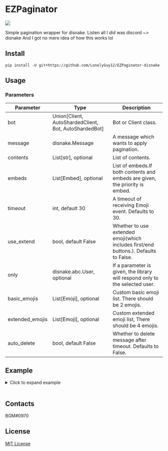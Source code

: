 # EZPaginator

![](https://img.shields.io/badge/python-%3E%3D%203.6-blue)

Simple pagination wrapper for disnake.
Listen all I did was discord ~> disnake
And I got no mere idea of how this works lol

## Install

```
pip install -U git+https://github.com/LonelyGuy12/EZPaginator-disnake
```

## Usage

### Parameters

| Parameter       | Type                                                  | Description                                                                          |
| --------------- | ----------------------------------------------------- | ------------------------------------------------------------------------------------ |
| bot             | Union[Client, AutoShardedClient, Bot, AutoShardedBot] | Bot or Client class.                                                                 |
| message         | disnake.Message                                       | A message which wants to apply pagination.                                           |
| contents        | List[str], optional                                   | List of contents.                                                                    |
| embeds          | List[Embed], optional                                 | List of embeds.If both contents and embeds are given, the priority is embed.         |
| timeout         | int, default 30                                       | A timeout of receiving Emoji event. Defaults to 30.                                  |
| use_extend      | bool, default False                                   | Whether to use extended emoji(which includes first/end buttons.). Defaults to False. |
| only            | disnake.abc.User, optional                            | If a parameter is given, the library will respond only to the selected user.         |
| basic_emojis    | List[Emoji], optional                                 | Custom basic emoji list. There should be 2 emojis.                                   |
| extended_emojis | List[Emoji], optional                                 | Custom extended emoji list, There should be 4 emojis.                                |
| auto_delete     | bool, default False                                   | Whether to delete message after timeout. Defaults to False.                          |

## Example

<details><summary>Click to expand example</summary>
<p>

[Full example code](/Example/example.py)

### Basic text pagination

```py
@bot.command(name="text")
async def text_pagination(ctx: Context):
    """ Basic text pagination """

    msg = await ctx.send("Test1")
    contents = ["Test1", "Test2", "Test3"]

    page = Paginator(bot=bot, message=msg, contents=contents)
    await page.start()

```

![Basic text](https://i.imgur.com/eHND0WA.gif)

### Text pagination with extended emojis

```py
@bot.command(name="text2")
async def text_pagination_with_extend(ctx: Context):
    """ Text pagination with extended emoji """

    msg = await ctx.send("Test1")
    contents = ["Test1", "Test2", "Test3"]

    page = Paginator(bot=bot, message=msg, contents=contents, use_extend=True)
    await page.start()
```

![Extended text](https://i.imgur.com/20yOaf3.gif)

### Basic embed pagination

```py
@bot.command(name="embed")
async def embed_pagination(ctx: Context):
    """ Basic Embed pagination """

    embed1 = disnake.Embed(title="Test1", description="Page1")
    embed2 = disnake.Embed(title="Test2", description="Page2")
    embed3 = disnake.Embed(title="Test3", description="Page3")
    embeds = [embed1, embed2, embed3]

    msg = await ctx.send(embed=embed1)

    page = Paginator(bot=bot, message=msg, embeds=embeds)
    await page.start()
```

![Basic embed](https://i.imgur.com/LGqm6Jl.gif)

### Embed pagination with extended emojis

```py
@bot.command(name="embed2")
async def embed_pagination_with_extend(ctx: Context):
    """ Embed pagination with extended emoji """

    embed1 = disnake.Embed(title="Test1", description="Page1")
    embed2 = disnake.Embed(title="Test2", description="Page2")
    embed3 = disnake.Embed(title="Test3", description="Page3")
    embeds = [embed1, embed2, embed3]

    msg = await ctx.send(embed=embed1)

    page = Paginator(bot=bot, message=msg, embeds=embeds, use_extend=True)
    await page.start()
```

![Extended Embed](https://i.imgur.com/Py74Ybl.gif)

</p>
</details>
<br>

## Contacts

BGM#0970

## License

[MIT License](https://github.com/khk4912/EZPaginator/blob/master/LICENSE)

